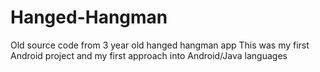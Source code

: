 # Hanged-Hangman
Old source code from 3 year old hanged hangman app
This was my first Android project and my first approach into Android/Java languages
